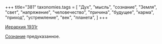 +++
title="381"
taxonomies.tags = [
 "Дух",
 "мысль",
 "сознание",
 "Земля",
 "свет",
 "напряжение",
 "человечество",
 "причина",
 "будущее",
 "карма",
 "приход",
 "устремление",
 "век",
 "планета",
]
+++

[Иерархия 1931г](/agni/1931)

[Сознание](/tags/приход) предуказанное.   

